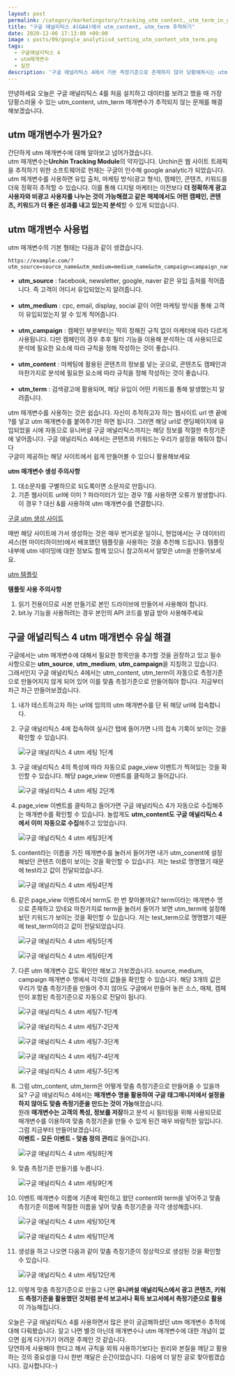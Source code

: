 ```yaml
---
layout: post
permalink: /category/marketingstory/tracking_utm_content,_utm_term_in_google_analytics_4/
title: "구글 애널리틱스 4(GA4)에서 utm_content, utm_term 추적하기"
date: 2020-12-06 17:13:00 +09:00
image : posts/09/google_analytics4_setting_utm_content_utm_term.png
tags:
  - 구글애널리틱스 4
  - utm매개변수
  - 실전
description: '구글 애널리틱스 4에서 기본 측정기준으로 존재하지 않아 당황해하시는 utm_content, utm_term을 추적하는 법을 알아보겠습니다.'
---
```




안녕하세요 오늘은 구글 애널리틱스 4를 처음 설치하고 데이터를 보려고 했을 때 가장 당황스러울 수 있는 utm_content, utm_term 매개변수가 추적되지 않는 문제를 해결해보겠습니다.

## utm 매개변수가 뭔가요?

간단하게 utm 매개변수에 대해 알아보고 넘어가겠습니다.<br>utm 매개변수는**Urchin Tracking Module**의 약자입니다. Urchin은 웹 사이트 트래픽을 추적하기 위한 소프트웨어로 현재는 구글이 인수해 google analytic가 되었습니다.<br> utm 매개변수를 사용하면 유입 출처, 마케팅 방식(광고 형식), 캠페인, 콘텐츠, 키워드를 더욱 정확히 추적할 수 있습니다. 이를 통해 디지털 마케터는 이전보다 **더 정확하게 광고 사용자와 비광고 사용자를 나누는 것이 가능해졌고 같은 매체에서도 어떤 캠페인, 콘텐츠, 키워드가 더 좋은 성과를 내고 있는지 분석**할 수 있게 되었습니다.

## utm 매개변수 사용법

utm 매개변수의 기본 형태는 다음과 같이 생겼습니다.<br>

```null
https://example.com/?utm_source=source_name&utm_medium=medium_name&utm_campaign=campaign_name&utm_term=keword&utm_content=contents_name
```

<ul>
<li><b>utm_source</b> : facebook, newsletter, google, naver 같은 유입 출처를 적어줍니다. 즉 고객이 어디서 유입되었는지 알려줍니다.
</li><br>
<li><b>utm_medium</b> : cpc, email, display, social 같이 어떤 마케팅 방식을 통해 고객이 유입되었는지 알 수 있게 적어줍니다.
</li><br>
<li><b>utm_campaign</b> : 캠페인 부분부터는 딱히 정해진 규칙 없이 마케터에 따라 다르게 사용됩니다. 다만 캠페인의 경우 추후 필터 기능을 이용해 분석하는 데 사용되므로 분석에 필요한 요소에 따라 규칙을 정해 작성하는 것이 좋습니다.
</li><br>
<li><b>utm_content</b> : 마케팅에 활용된 콘텐츠의 정보를 넣는 곳으로, 콘텐츠도 캠페인과 마찬가지로 분석에 필요한 요소에 따라 규칙을 정해 작성하는 것이 좋습니다.
</li><br>
<li><b>utm_term</b> : 검색광고에 활용되며, 해당 유입이 어떤 키워드를 통해 발생했는지 알려줍니다.
</li>
</ul>

utm 매개변수를 사용하는 것은 쉽습니다. 자신이 추적하고자 하는 웹사이트 url 맨 끝에 ?를 넣고 utm 매개변수를 붙여주기만 하면 됩니다. 그러면 해당 url로 랜딩페이지에 유입되었을 시에 자동으로 유니버설 구글 애널리틱스까지는 해당 정보를 적절한 측정기준에 넣어줍니다.  구글 애널리틱스 4에서는 콘텐츠와 키워드는 우리가 설정을 해줘야 합니다<br>구글이 제공하는 해당 사이트에서 쉽게 만들어볼 수 있으니 활용해보세요

**utm 매개변수 생성 주의사항**

1. 대소문자를 구별하므로 되도록이면 소문자로 만듭니다.
2. 기존 웹사이트 url에 이미 ? 파라미터가 있는 경우 ?를 사용하면 오류가 발생합니다. 이 경우 ? 대신 &를 사용하여 utm 매개변수를 연결합니다.

[구글 utm 생성 사이트](https://ga-dev-tools.appspot.com/campaign-url-builder/)

매번 해당 사이트에 가서 생성하는 것은 매우 번거로운 일이니, 현업에서는 구 데이터리셔스(현 마이티하이브)에서 배포했던 템플릿을 사용하는 것을 추천해 드립니다. 템플릿 내부에 utm 네이밍에 대한 정보도 함께 있으니 참고하셔서 알맞은 utm을 만들어보세요.

[utm 템플릿](https://docs.google.com/spreadsheets/d/1ho8ty_B08aIWvo3rLGvkulG-QrmLGzAEGQ1my3Aspsg/edit)

**템플릿 사용 주의사항**

1. 읽기 전용이므로 사본 만들기로 본인 드라이브에 만들어서 사용해야 합니다.
2. bit.ly 기능을 사용하려는 경우 본인의 API 코드를 발급 받아 사용해주세요


## 구글 애널리틱스 4 utm 매개변수 유실 해결

구글에서는 utm 매개변수에 대해서 필요한 항목만을 추가할 것을 권장하고 있고 필수 사항으로는 **utm_source**, **utm_medium**, **utm_campaign**을 지칭하고 있습니다. <br>그래서인지 구글 애널리틱스 4에서는 utm_content, utm_term이 자동으로 측정기준으로 만들어지지 않게 되어 있어 이를 맞춤 측정기준으로 만들어줘야 합니다. 지금부터 차근 차근 만들어보겠습니다.

1. 내가 테스트하고자 하는 url에 임의의 utm 매개변수를 단 뒤 해당 url에 접속합니다.

2. 구글 애널리틱스 4에 접속하여 실시간 탭에 들어가면 나의 접속 기록이 보이는 것을 확인할 수 있습니다.

   ![구글 애널리틱스 4 utm 세팅 1단계](/images/posts/09/google_analytics_4_utm_setting_step1.png)

3. 구글 애널리틱스 4의 특성에 따라 자동으로 page_view 이벤트가 찍혀있는 것을 확인할 수 있습니다. 해당 page_view 이벤트를 클릭하고 들어갑니다.

   ![구글 애널리틱스 4 utm 세팅 2단계](/images/posts/09/google_analytics_4_utm_setting_step2.png)

4. page_view 이벤트를 클릭하고 들어가면 구글 애널리틱스 4가 자동으로 수집해주는 매개변수를 확인할 수 있습니다. 놀랍게도 **utm_content도 구글 애널리틱스 4에서 이미 자동으로 수집**해주고 있었습니다.

   ![구글 애널리틱스 4 utm 세팅3단계](/images/posts/09/google_analytics_4_utm_setting_step3.png)

5. content라는 이름을 가진 매개변수를 눌러서 들어가면 내가 utm_conent에 설정해놨던 콘텐츠 이름이 보이는 것을 확인할 수 있습니다. 저는 test로 명명했기 때문에 test라고 값이 전달되었습니다.

   ![구글 애널리틱스 4 utm 세팅4단계](/images/posts/09/google_analytics_4_utm_setting_step4.png)

6. 같은 page_view 이벤트에서 term도 한 번 찾아볼까요? term이라는 매개변수 명으로 존재하고 있네요 마찬가지로 term을 눌러서 들어가 보면 utm_term에 설정해놨던 키워드가 보이는 것을 확인할 수 있습니다. 저는 test_term으로 명명했기 때문에 test_term이라고 값이 전달되었습니다.

   ![구글 애널리틱스 4 utm 세팅5단계](/images/posts/09/google_analytics_4_utm_setting_step5.png)

   ![구글 애널리틱스 4 utm 세팅6단계](/images/posts/09/google_analytics_4_utm_setting_step6.png)

7. 다른 utm 매개변수 값도 확인만 해보고 가보겠습니다. source, medium, campaign 매개변수 명에서 각각의 값들을 확인할 수 있습니다. 해당 3개의 값은 우리가 맞춤 측정기준을 만들어 주지 않아도 구글에서 만들어 놓은 소스, 매체, 캠페인이 포함된 측정기준으로 자동으로 전달이 됩니다.

   ![구글 애널리틱스 4 utm 세팅7-1단계](/images/posts/09/google_analytics_4_utm_setting_step7_1.png)

   ![구글 애널리틱스 4 utm 세팅7-2단계](/images/posts/09/google_analytics_4_utm_setting_step7_2.png)

   ![구글 애널리틱스 4 utm 세팅7-3단계](/images/posts/09/google_analytics_4_utm_setting_step7_3.png)

   ![구글 애널리틱스 4 utm 세팅7-4단계](/images/posts/09/google_analytics_4_utm_setting_step7_4.png)

   ![구글 애널리틱스 4 utm 세팅7-5단계](/images/posts/09/google_analytics_4_utm_setting_step7_5.png)

8. 그럼 utm_content, utm_term은 어떻게 맞춤 측정기준으로 만들어줄 수 있을까요? 구글 애널리틱스 4에서는 **매개변수 명을 활용하여 구글 태그매니저에서 설정을 하지 않아도 맞춤 측정기준을 만드는 것이 가능**해졌습니다. <br>원래 **매개변수는 고객의 특성, 정보를 저장**하고 분석 시 필터링을 위해 사용되므로 매개변수를 이용하여 맞춤 측정기준을 만들 수 있게 된건 매우 바람직한 일입니다. 그럼 지금부터 만들어보겠습니다.<br>**이벤트 - 모든 이벤트 - 맞춤 정의 관리**로 들어갑니다.

   ![구글 애널리틱스 4 utm 세팅8단계](/images/posts/09/google_analytics_4_utm_setting_step8.png)

9. 맞춤 측정기준 만들기를 누릅니다.

   ![구글 애널리틱스 4 utm 세팅9단계](/images/posts/09/google_analytics_4_utm_setting_step9.png)

10. 이벤트 매개변수 이름에 기존에 확인하고 왔던 content와 term을 넣어주고 맞춤 측정기준 이름에 적절한 이름을 넣어 맞춤 측정기준을 각각 생성해줍니다.

    ![구글 애널리틱스 4 utm 세팅10단계](/images/posts/09/google_analytics_4_utm_setting_step10.png)

    ![구글 애널리틱스 4 utm 세팅11단계](/images/posts/09/google_analytics_4_utm_setting_step11.png)

11. 생성을 하고 나오면 다음과 같이 맞춤 측정기준이 정상적으로 생성된 것을 확인할 수 있습니다.

    ![구글 애널리틱스 4 utm 세팅12단계](/images/posts/09/google_analytics_4_utm_setting_step12.png)

12. 이렇게 맞춤 측정기준으로 만들고 나면 **유니버설 애널리틱스에서 광고 콘텐츠, 키워드 측정기준을 활용했던 것처럼 분석 보고서나 획득 보고서에서 측정기준으로 활용**이 가능해집니다.



오늘은 구글 애널리틱스 4를 사용하면서 많은 분이 궁금해하셨던 utm 매개변수 추적에 대해 다뤄봤습니다. 알고 나면 별것 아닌데 매개변수나 utm 매개변수에 대한 개념이 없으면 쉽게 다가가기 어려운 주제인 것 같습니다. <br>당연하게 사용해야 한다고 해서 규칙을 외워 사용하기보다는 원리와 본질을 깨닫고 활용하는 것의 중요성을 다시 한번 깨달은 순간이었습니다.
다음에 더 알찬 글로 찾아뵙겠습니다. 감사합니다:-)
